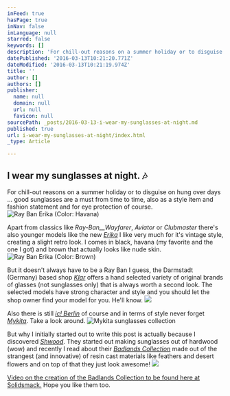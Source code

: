 ```yaml
---
inFeed: true
hasPage: true
inNav: false
inLanguage: null
starred: false
keywords: []
description: 'For chill-out reasons on a summer holiday or to disguise on hung over days ... good sunglasses are a must from time to time, also as a style item and fashion statement and for eye protection of course. '
datePublished: '2016-03-13T10:21:20.771Z'
dateModified: '2016-03-13T10:21:19.974Z'
title: ''
author: []
authors: []
publisher:
  name: null
  domain: null
  url: null
  favicon: null
sourcePath: _posts/2016-03-13-i-wear-my-sunglasses-at-night.md
published: true
url: i-wear-my-sunglasses-at-night/index.html
_type: Article

---
```

## I wear my sunglasses at night. 🎶 

For chill-out reasons on a summer holiday or to disguise on hung over days ... good sunglasses are a must from time to time, also as a style item and fashion statement and for eye protection of course. ![Ray Ban Erika (Color: Havana)](https://the-grid-user-content.s3-us-west-2.amazonaws.com/f9e12ee2-0add-4d60-b7ba-0e5c19610623.jpg)

Apart from classics like _Ray-Ban__Wayfarer_, _Aviator_ or  _Clubmaster_ there's also younger models like the new [_Erika_][0] I like very much for it's vintage style, creating a slight retro look. I comes in black, havana (my favorite and the one I got) and brown that actually looks like nude skin.
![Ray Ban Erika (Color: Brown)](https://the-grid-user-content.s3-us-west-2.amazonaws.com/a6090e24-3f71-4946-a2e7-82351b40bca8.jpg)

But it doesn't always have to be a Ray Ban I guess, the Darmstadt (Germany) based shop [_Klar_][1] offers a hand selected variety of original brands of glasses (not sunglasses only) that is always worth a second look. The selected models have strong character and style and you should let the shop owner find your model for you. He'll know.
![](https://the-grid-user-content.s3-us-west-2.amazonaws.com/ffeed517-6a08-44a7-a9ed-3ea755efa66f.jpg)

Also there is still _[ic! Berlin][2]_ of course and in terms of style never forget  _[Mykita][3]_. Take a look around.
![Mykita sunglasses collection](https://the-grid-user-content.s3-us-west-2.amazonaws.com/c0b587ef-d50a-4e71-9d6a-fcdaa4fbaee0.jpg)

But why I initially started out to write this post is actually because I discovered [_Shwood_][4]. They started out making sunglasses out of hardwood (wow) and recently I read about their [_Badlands Collection_][4] made out of the strangest (and innovative) of resin cast materials like feathers and desert flowers and on top of that they just look awesome!
![](https://the-grid-user-content.s3-us-west-2.amazonaws.com/9eb2b71e-bc3e-4b36-83c3-41401603343b.jpg)

[Video on the creation of the Badlands Collection to be found here at Solidsmack.][5] Hope you like them too.

[0]: http://www.ray-ban.com/germany/sonnenbrillen/erika/clv
[1]: http://www.klar-augenoptik.de/
[2]: http://www.ic-berlin.de/
[3]: https://mykita.com/de/sonnenbrillen
[4]: https://www.shwoodshop.com/
[5]: http://www.solidsmack.com/fabrication/shwood-pushes-the-boundaries-of-material-science-with-sunglasses-made-from-feathers/